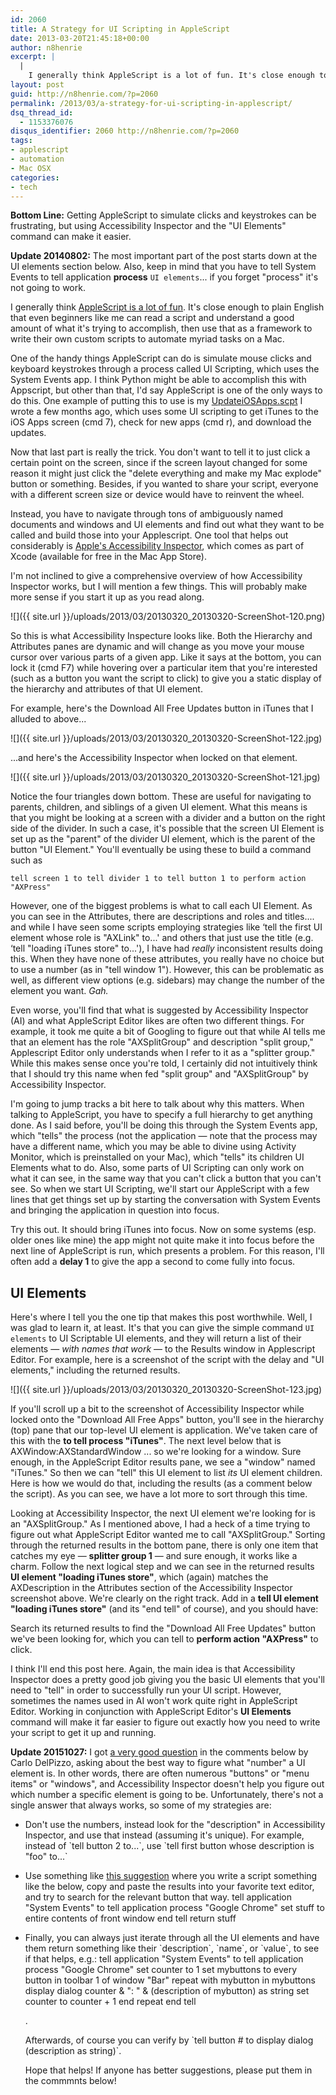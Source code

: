```yaml
---
id: 2060
title: A Strategy for UI Scripting in AppleScript
date: 2013-03-20T21:45:18+00:00
author: n8henrie
excerpt: |
  |
    I generally think AppleScript is a lot of fun. It's close enough to plain English that even beginners like me can read a script and understand a good amount of what it's trying to accomplish, then use that as a framework to write their own custom scripts to automate myriad tasks on a Mac.
layout: post
guid: http://n8henrie.com/?p=2060
permalink: /2013/03/a-strategy-for-ui-scripting-in-applescript/
dsq_thread_id:
  - 1153376076
disqus_identifier: 2060 http://n8henrie.com/?p=2060
tags:
- applescript
- automation
- Mac OSX
categories:
- tech
---
```

**Bottom Line:** Getting AppleScript to simulate clicks and keystrokes can be frustrating, but using Accessibility Inspector and the "UI Elements" command can make it easier.<!--more-->

**Update 20140802:** The most important part of the post starts down at the UI elements section below. Also, keep in mind that you have to tell System Events to tell application **process** `UI elements`... if you forget "process" it's not going to work.

I generally think [AppleScript is a lot of fun](http://n8henrie.com/tag/applescript/). It's close enough to plain English that even beginners like me can read a script and understand a good amount of what it's trying to accomplish, then use that as a framework to write their own custom scripts to automate myriad tasks on a Mac.

One of the handy things AppleScript can do is simulate mouse clicks and keyboard keystrokes through a process called UI Scripting, which uses the System Events app. I think Python might be able to accomplish this with Appscript, but other than that, I'd say AppleScript is one of the only ways to do this. One example of putting this to use is my [UpdateiOSApps.scpt](http://n8henrie.com/2012/12/applescript-to-update-ios-apps-in-itunes/) I wrote a few months ago, which uses some UI scripting to get iTunes to the iOS Apps screen (cmd 7), check for new apps (cmd r), and download the updates.

Now that last part is really the trick. You don't want to tell it to just click a certain point on the screen, since if the screen layout changed for some reason it might just click the "delete everything and make my Mac explode" button or something. Besides, if you wanted to share your script, everyone with a different screen size or device would have to reinvent the wheel.

Instead, you have to navigate through tons of ambiguously named documents and windows and UI elements and find out what they want to be called and build those into your Applescript. One tool that helps out considerably is <a target="_blank" href="http://developer.apple.com/library/mac/#documentation/Accessibility/Conceptual/AccessibilityMacOSX/OSXAXTesting/OSXAXTestingApps.html">Apple's Accessibility Inspector</a>, which comes as part of Xcode (available for free in the Mac App Store).

I'm not inclined to give a comprehensive overview of how Accessibility Inspector works, but I will mention a few things. This will probably make more sense if you start it up as you read along.

![]({{ site.url }}/uploads/2013/03/20130320_20130320-ScreenShot-120.png)

So this is what Accessibility Inspecture looks like. Both the Hierarchy and Attributes panes are dynamic and will change as you move your mouse cursor over various parts of a given app. Like it says at the bottom, you can lock it (cmd F7) while hovering over a particular item that you're interested (such as a button you want the script to click) to give you a static display of the hierarchy and attributes of that UI element.

For example, here's the Download All Free Updates button in iTunes that I alluded to above...

 ![]({{ site.url }}/uploads/2013/03/20130320_20130320-ScreenShot-122.jpg)

...and here's the Accessibility Inspector when locked on that element.

![]({{ site.url }}/uploads/2013/03/20130320_20130320-ScreenShot-121.jpg)

Notice the four triangles down bottom. These are useful for navigating to parents, children, and siblings of a given UI element. What this means is that you might be looking at a screen with a divider and a button on the right side of the divider. In such a case, it's possible that the screen UI Element is set up as the "parent" of the divider UI element, which is the parent of the button "UI Element." You'll eventually be using these to build a command such as

```applescript
tell screen 1 to tell divider 1 to tell button 1 to perform action "AXPress"
```

However, one of the biggest problems is what to call each UI Element. As you can see in the Attributes, there are descriptions and roles and titles.... and while I have seen some scripts employing strategies like ‘tell the first UI element whose role is "AXLink" to...' and others that just use the title (e.g. ‘tell "loading iTunes store" to...'), I have had _really_ inconsistent results doing this. When they have none of these attributes, you really have no choice but to use a number (as in "tell window 1"). However, this can be problematic as well, as different view options (e.g. sidebars) may change the number of the element you want. _Gah._

Even worse, you'll find that what is suggested by Accessibility Inspector (AI) and what AppleScript Editor likes are often two different things. For example, it took me quite a bit of Googling to figure out that while AI tells me that an element has the role "AXSplitGroup" and description "split group," Applescript Editor only understands when I refer to it as a "splitter group." While this makes sense once you're told, I certainly did not intuitively think that I should try this name when fed "split group" and "AXSplitGroup" by Accessibility Inspector.

I'm going to jump tracks a bit here to talk about why this matters. When talking to AppleScript, you have to specify a full hierarchy to get anything done. As I said before, you'll be doing this through the System Events app, which "tells" the process (not the application — note that the process may have a different name, which you may be able to divine using Activity Monitor, which is preinstalled on your Mac), which "tells" its children UI Elements what to do. Also, some parts of UI Scripting can only work on what it can see, in the same way that you can't click a button that you can't see. So when we start UI Scripting, we'll start our AppleScript with a few lines that get things set up by starting the conversation with System Events and bringing the application in question into focus.

<script src="http://pastebin.com/embed_js.php?i=cDVq0ic8"></script>

Try this out. It should bring iTunes into focus. Now on some systems (esp. older ones like mine) the app might not quite make it into focus before the next line of AppleScript is run, which presents a problem. For this reason, I'll often add a **delay 1** to give the app a second to come fully into focus.

## UI Elements

Here's where I tell you the one tip that makes this post worthwhile. Well, I was glad to learn it, at least. It's that you can give the simple command `UI elements` to UI Scriptable UI elements, and they will return a list of their elements — _with names that work_ — to the Results window in Applescript Editor. For example, here is a screenshot of the script with the delay and "UI elements," including the returned results.

![]({{ site.url }}/uploads/2013/03/20130320_20130320-ScreenShot-123.jpg)

If you'll scroll up a bit to the screenshot of Accessibility Inspector while locked onto the "Download All Free Apps" button, you'll see in the hierarchy (top) pane that our top-level UI element is application. We've taken care of this with the **to tell process "iTunes"**. The next level below that is AXWindow:AXStandardWindow ... so we're looking for a window. Sure enough, in the AppleScript Editor results pane, we see a "window" named "iTunes." So then we can "tell" this UI element to list _its_ UI element children. Here is how we would do that, including the results (as a comment below the script). As you can see, we have a lot more to sort through this time.

<script src="http://pastebin.com/embed_js.php?i=ysd3JZdg"></script>

Looking at Accessibility Inspector, the next UI element we're looking for is an "AXSplitGroup." As I mentioned above, I had a heck of a time trying to figure out what AppleScript Editor wanted me to call "AXSplitGroup." Sorting through the returned results in the bottom pane, there is only one item that catches my eye — **splitter group 1** — and sure enough, it works like a charm. Follow the next logical step and we can see in the returned results **UI element "loading iTunes store"**, which (again) matches the AXDescription in the Attributes section of the Accessibility Inspector screenshot above. We're clearly on the right track. Add in a **tell UI element "loading iTunes store"** (and its "end tell" of course), and you should have:

<script src="http://pastebin.com/embed_js.php?i=eDheaxPf"></script>

Search its returned results to find the "Download All Free Updates" button we've been looking for, which you can tell to **perform action "AXPress"** to click.

I think I'll end this post here. Again, the main idea is that Accessibility Inspector does a pretty good job giving you the basic UI elements that you'll need to "tell" in order to successfully run your UI script. However, sometimes the names used in AI won't work quite right in AppleScript Editor. Working in conjunction with AppleScript Editor's **UI Elements** command will make it far easier to figure out exactly how you need to write your script to get it up and running.

**Update 20151027:** I got [a very good question](http://n8henrie.com/2013/03/a-strategy-for-ui-scripting-in-applescript/#comment-2324286651) in the comments below by Carlo DelPizzo, asking about the best way to figure what "number" a UI element is. In other words, there are often numerous "buttons" or "menu items" or "windows", and Accessibility Inspector doesn't help you figure out which number a specific element is going to be. Unfortunately, there's not a single answer that always works, so some of my strategies are:

  * Don't use the numbers, instead look for the "description" in Accessibility Inspector, and use that instead (assuming it's unique). For example, instead of \`tell button 2 to...\`, use \`tell first button whose description is "foo" to...\`
  * Use something like <a href="http://hints.macworld.com/article.php?story=20111208191312748" target="_blank">this suggestion</a> where you write a script something like the below, copy and paste the results into your favorite text editor, and try to search for the relevant button that way.
        tell application "System Events" to tell application process "Google Chrome"
        	set stuff to entire contents of front window
        end tell
        return stuff

  * Finally, you can always just iterate through all the UI elements and have them return something like their \`description\`, \`name\`, or \`value\`, to see if that helps, e.g.:
        tell application "System Events" to tell application process "Google Chrome"
        	set counter to 1
        	set mybuttons to every button in toolbar 1 of window "Bar"
        	repeat with mybutton in mybuttons
        		display dialog counter & ": " & (description of mybutton) as string
        		set counter to counter + 1
        	end repeat
        end tell

    .

    Afterwards, of course you can verify by \`tell button # to display dialog (description as string)\`.

    Hope that helps! If anyone has better suggestions, please put them in the commmnts below!
